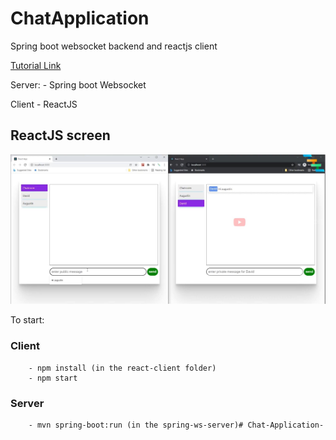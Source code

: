 # ChatApplication
Spring boot websocket backend and reactjs client

[Tutorial Link](https://youtu.be/o_IjEDAuo8Y)

Server:
    - Spring boot Websocket

Client
    - ReactJS

## ReactJS screen

![Chat screen](img/chat_screen.jpg "Chat screen")

To start:
    
### Client
        - npm install (in the react-client folder)
        - npm start
    
### Server
        - mvn spring-boot:run (in the spring-ws-server)#   C h a t - A p p l i c a t i o n - 
 
 